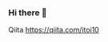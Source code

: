 ### Hi there 👋

Qiita https://qiita.com/itoi10

<!-- [![Top Langs](https://github-readme-stats.vercel.app/api/top-langs/?username=itoi10&layout=compact&hide=jupyter%20notebook)](https://github.com/anuraghazra/github-readme-stats) -->

<!--
**itoi10/itoi10** is a ✨ _special_ ✨ repository because its `README.md` (this file) appears on your GitHub profile.

Here are some ideas to get you started:

- 🔭 I’m currently working on ...
- 🌱 I’m currently learning ...
- 👯 I’m looking to collaborate on ...
- 🤔 I’m looking for help with ...
- 💬 Ask me about ...
- 📫 How to reach me: ...
- 😄 Pronouns: ...
- ⚡ Fun fact: ...
-->
